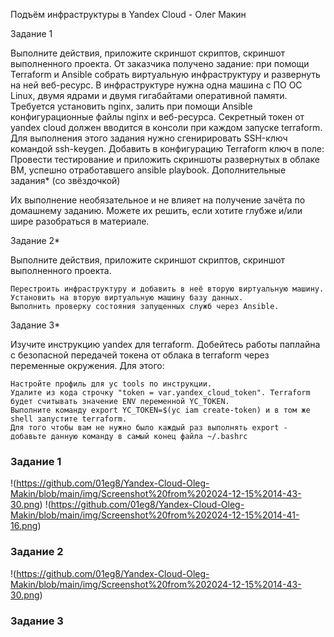 
Подъём инфраструктуры в Yandex Cloud - Олег Макин


Задание 1

Выполните действия, приложите скриншот скриптов, скриншот выполненного проекта.
От заказчика получено задание: при помощи Terraform и Ansible собрать виртуальную инфраструктуру и развернуть на ней веб-ресурс.
В инфраструктуре нужна одна машина с ПО ОС Linux, двумя ядрами и двумя гигабайтами оперативной памяти.
Требуется установить nginx, залить при помощи Ansible конфигурационные файлы nginx и веб-ресурса.
Секретный токен от yandex cloud должен вводится в консоли при каждом запуске terraform.
Для выполнения этого задания нужно сгенирировать SSH-ключ командой ssh-keygen. Добавить в конфигурацию Terraform ключ в поле:
Провести тестирование и приложить скриншоты развернутых в облаке ВМ, успешно отработавшего ansible playbook.
Дополнительные задания* (со звёздочкой)

Их выполнение необязательное и не влияет на получение зачёта по домашнему заданию. Можете их решить, если хотите глубже и/или шире разобраться в материале.

Задание 2*

Выполните действия, приложите скриншот скриптов, скриншот выполненного проекта.

    Перестроить инфраструктуру и добавить в неё вторую виртуальную машину.
    Установить на вторую виртуальную машину базу данных.
    Выполнить проверку состояния запущенных служб через Ansible.

Задание 3*

Изучите инструкцию yandex для terraform. Добейтесь работы паплайна с безопасной передачей токена от облака в terraform через переменные окружения. Для этого:

    Настройте профиль для yc tools по инструкции.
    Удалите из кода строчку "token = var.yandex_cloud_token". Terraform будет считывать значение ENV переменной YC_TOKEN.
    Выполните команду export YC_TOKEN=$(yc iam create-token) и в том же shell запустите terraform.
    Для того чтобы вам не нужно было каждый раз выполнять export - добавьте данную команду в самый конец файла ~/.bashrc


   

### Задание 1

!(https://github.com/01eg8/Yandex-Cloud-Oleg-Makin/blob/main/img/Screenshot%20from%202024-12-15%2014-43-30.png)
!(https://github.com/01eg8/Yandex-Cloud-Oleg-Makin/blob/main/img/Screenshot%20from%202024-12-15%2014-41-16.png)


### Задание 2

!(https://github.com/01eg8/Yandex-Cloud-Oleg-Makin/blob/main/img/Screenshot%20from%202024-12-15%2014-43-30.png)

### Задание 3



